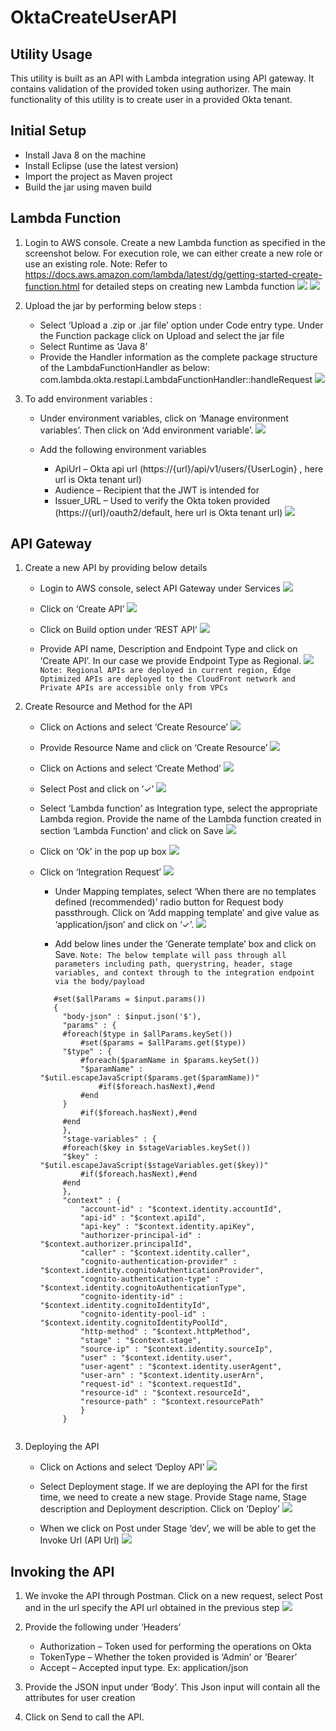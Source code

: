 # OktaCreateUserAPI
## Utility Usage
This utility is built as an API with Lambda integration using API gateway. It contains validation of the provided token using authorizer. The main functionality of this utility is to create user in a provided Okta tenant. 
## Initial Setup
* Install Java 8 on the machine
* Install Eclipse (use the latest version)
* Import the project as Maven project
* Build the jar using maven build
## Lambda Function
1. Login to AWS console. Create a new Lambda function as specified in the screenshot below. For execution role, we can either create a new role or use an existing role. 
Note: Refer to https://docs.aws.amazon.com/lambda/latest/dg/getting-started-create-function.html for detailed steps on creating new Lambda function
![](images/Create_LambdaFunction.png)
![](images/Create_LambdaFunction1.png)

2. Upload the jar by performing below steps :
    - Select ‘Upload a .zip or .jar file’ option under Code entry type. Under the Function package click on Upload and select the jar file
    - Select Runtime as ‘Java 8’ 
    - Provide the Handler information as the complete package structure of the LambdaFunctionHandler as below:
        com.lambda.okta.restapi.LambdaFunctionHandler::handleRequest
 ![](images/UploadJar.png)

3. To add environment variables :
    - Under environment variables, click on ‘Manage environment variables’. Then click on ‘Add environment variable’. 
    ![](images/EnvironmentVar1.png)

    - Add the following environment variables
        - ApiUrl – Okta api url (https://{url}/api/v1/users/{UserLogin} , here url is Okta tenant url)
        - Audience – Recipient that the JWT is intended for
        - Issuer_URL – Used to verify the Okta token provided (https://{url}/oauth2/default, here url is Okta tenant url)
     ![](images/EnvironmentVar2.png)
     
## API Gateway
  1. Create a new API by providing below details
      - Login to AWS console, select API Gateway under Services
        ![](images/APIGateway1.png)
        
      - Click on ‘Create API’
        ![](images/APIGateway2.png)
        
      - Click on Build option under ‘REST API’
        ![](images/APIGateway3.png)
      
      - Provide API name, Description and Endpoint Type and click on ‘Create API’. In our case we provide Endpoint Type as Regional. 
        ![](images/APIGateway4.png)
        `Note: Regional APIs are deployed in current region, Edge Optimized APIs are deployed to the CloudFront network and Private APIs are accessible only from VPCs`
  2. Create Resource and Method for the API
      - Click on Actions and select ‘Create Resource’
        ![](images/CreateResource.png)
        
      - Provide Resource Name and click on ‘Create Resource’
        ![](images/CreateResource1.png)
        
      - Click on Actions and select ‘Create Method’
        ![](images/CreateMethod.png)

      - Select Post and click on ‘✓’
        ![](images/CreateMethod1.png)
        
      - Select ‘Lambda function’ as Integration type, select the appropriate Lambda region. Provide the name of the Lambda function created in section ‘Lambda Function’ and click on Save
        ![](images/LambdaFunction.png)
        
      - Click on ‘Ok’ in the pop up box
        ![](images/LambdaFunction_popup.png)
        
      - Click on ‘Integration Request’
        ![](images/Int_Request.png)

          - Under Mapping templates, select ‘When there are no templates defined (recommended)’ radio button for Request body passthrough. Click on ‘Add mapping template’ and give value as ‘application/json’ and click on ‘✓’.
            ![](images/MappingTemplates.png)
            

          - Add below lines under the ‘Generate template’ box and click on Save.
          `Note: The below template will pass through all parameters including path, querystring, header, stage variables, and context through to the integration endpoint via the body/payload`
         ``` 
            #set($allParams = $input.params())            
            {            
              "body-json" : $input.json('$'),              
              "params" : {              
              #foreach($type in $allParams.keySet())              
                  #set($params = $allParams.get($type))                  
              "$type" : {              
                  #foreach($paramName in $params.keySet())                  
                  "$paramName" : "$util.escapeJavaScript($params.get($paramName))"                  
                      #if($foreach.hasNext),#end                      
                  #end                  
              }             
                  #if($foreach.hasNext),#end                  
              #end              
              },              
              "stage-variables" : {              
              #foreach($key in $stageVariables.keySet())              
              "$key" : "$util.escapeJavaScript($stageVariables.get($key))"              
                  #if($foreach.hasNext),#end                  
              #end              
              },              
              "context" : {
                  "account-id" : "$context.identity.accountId",
                  "api-id" : "$context.apiId",
                  "api-key" : "$context.identity.apiKey",
                  "authorizer-principal-id" : "$context.authorizer.principalId",
                  "caller" : "$context.identity.caller",
                  "cognito-authentication-provider" : "$context.identity.cognitoAuthenticationProvider",                  
                  "cognito-authentication-type" : "$context.identity.cognitoAuthenticationType",                  
                  "cognito-identity-id" : "$context.identity.cognitoIdentityId",                  
                  "cognito-identity-pool-id" : "$context.identity.cognitoIdentityPoolId",                  
                  "http-method" : "$context.httpMethod",                  
                  "stage" : "$context.stage",                  
                  "source-ip" : "$context.identity.sourceIp",                  
                  "user" : "$context.identity.user",                  
                  "user-agent" : "$context.identity.userAgent",                  
                  "user-arn" : "$context.identity.userArn",                  
                  "request-id" : "$context.requestId",                  
                  "resource-id" : "$context.resourceId",
                  "resource-path" : "$context.resourcePath"
                  }
              }
             

  3. Deploying the API
      - Click on Actions and select ‘Deploy API’
        ![](images/DeployAPI.png)
        
      - Select Deployment stage. If we are deploying the API for the first time, we need to create a new stage. Provide Stage name, Stage description and Deployment description. Click on ‘Deploy’
        ![](images/DeployAPI2.png)

      - When we click on Post under Stage ‘dev’, we will be able to get the Invoke Url (API Url)
        ![](images/APIUrl.png)
        

## Invoking the API 
  
  1. We invoke the API through Postman. Click on a new request, select Post and in the url specify the API url obtained in the previous step
  ![](images/InvokeAPI.png)

  2. Provide the following under ‘Headers’ 
      - Authorization – Token used for performing the operations on Okta
      - TokenType – Whether the token provided is ‘Admin’ or ‘Bearer’
      - Accept – Accepted input type. Ex: application/json
  3. Provide the JSON input under ‘Body’. This Json input will contain all the attributes for user creation
  4. Click on Send to call the API. 
